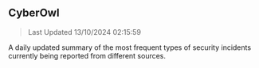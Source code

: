 ## CyberOwl 
> Last Updated 13/10/2024 02:15:59 


A daily updated summary of the most frequent types of security incidents currently being reported from different sources.

